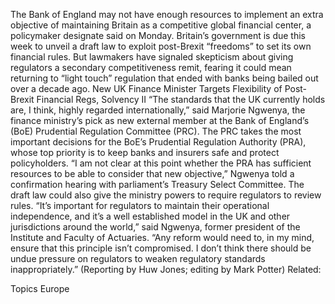 The Bank of England may not have enough resources to implement an extra objective of maintaining Britain as a competitive global financial center, a policymaker designate said on Monday.
Britain’s government is due this week to unveil a draft law to exploit post-Brexit “freedoms” to set its own financial rules.
But lawmakers have signaled skepticism about giving regulators a secondary competitiveness remit, fearing it could mean returning to “light touch” regulation that ended with banks being bailed out over a decade ago.
New UK Finance Minister Targets Flexibility of Post-Brexit Financial Regs, Solvency II
“The standards that the UK currently holds are, I think, highly regarded internationally,” said Marjorie Ngwenya, the finance ministry’s pick as new external member at the Bank of England’s (BoE) Prudential Regulation Committee (PRC).
The PRC takes the most important decisions for the BoE’s Prudential Regulation Authority (PRA), whose top priority is to keep banks and insurers safe and protect policyholders.
“I am not clear at this point whether the PRA has sufficient resources to be able to consider that new objective,” Ngwenya told a confirmation hearing with parliament’s Treasury Select Committee.
The draft law could also give the ministry powers to require regulators to review rules.
“It’s important for regulators to maintain their operational independence, and it’s a well established model in the UK and other jurisdictions around the world,” said Ngwenya, former president of the Institute and Faculty of Actuaries.
“Any reform would need to, in my mind, ensure that this principle isn’t compromised. I don’t think there should be undue pressure on regulators to weaken regulatory standards inappropriately.”
(Reporting by Huw Jones; editing by Mark Potter)
Related:

Topics
Europe
